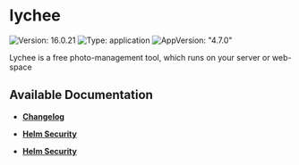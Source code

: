 # lychee

![Version: 16.0.21](https://img.shields.io/badge/Version-16.0.21-informational?style=flat-square) ![Type: application](https://img.shields.io/badge/Type-application-informational?style=flat-square) ![AppVersion: "4.7.0"](https://img.shields.io/badge/AppVersion-"4.7.0"-informational?style=flat-square)

Lychee is a free photo-management tool, which runs on your server or web-space

## Available Documentation

- [**Changelog**](CHANGELOG)

- [**Helm Security**](container-security)

- [**Helm Security**](helm-security)

